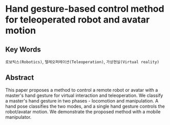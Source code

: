 # Hand gesture-based control method for teleoperated robot and avatar motion

## Key Words

`로보틱스(Robotics)`, `텔레오퍼레이션(Teleoperation)`, `가상현실(Virtual reality)`

## Abstract

This paper proposes a method to control a remote robot or avatar with a master's hand gesture for virtual interaction and teleoperation.
We classify a master's hand gesture in two phases - locomotion and manipulation.
A hand pose classifies the two modes, and a single hand gesture controls the robot/avatar motion.
We demonstrate the proposed method with a mobile manipulator.

